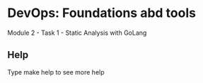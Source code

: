 # DevOps: Foundations abd tools
Module 2 - Task 1 - Static Analysis with GoLang

## Help
Type make help to see more help
